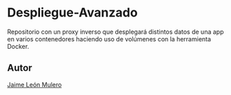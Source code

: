 # Despliegue-Avanzado
Repositorio con un proxy inverso que desplegará distintos datos de una app en varios contenedores haciendo uso de volúmenes con la herramienta Docker.

## Autor
<a href="https://github.com/jaimeleon10">Jaime León Mulero</a>
